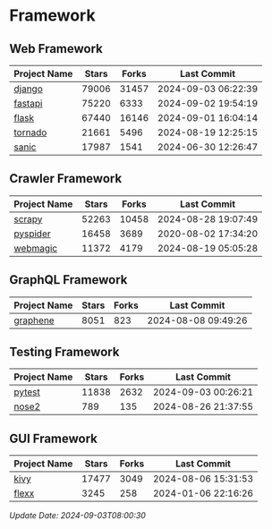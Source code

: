# Framework

## Web Framework
| Project Name | Stars | Forks | Last Commit |
| ------------ | ----- | ----- | ----------- |
| [django](https://github.com/django/django) | 79006 | 31457 | 2024-09-03 06:22:39 |
| [fastapi](https://github.com/fastapi/fastapi) | 75220 | 6333 | 2024-09-02 19:54:19 |
| [flask](https://github.com/pallets/flask) | 67440 | 16146 | 2024-09-01 16:04:14 |
| [tornado](https://github.com/tornadoweb/tornado) | 21661 | 5496 | 2024-08-19 12:25:15 |
| [sanic](https://github.com/sanic-org/sanic) | 17987 | 1541 | 2024-06-30 12:26:47 |

## Crawler Framework
| Project Name | Stars | Forks | Last Commit |
| ------------ | ----- | ----- | ----------- |
| [scrapy](https://github.com/scrapy/scrapy) | 52263 | 10458 | 2024-08-28 19:07:49 |
| [pyspider](https://github.com/binux/pyspider) | 16458 | 3689 | 2020-08-02 17:34:20 |
| [webmagic](https://github.com/code4craft/webmagic) | 11372 | 4179 | 2024-08-19 05:05:28 |

## GraphQL Framework
| Project Name | Stars | Forks | Last Commit |
| ------------ | ----- | ----- | ----------- |
| [graphene](https://github.com/graphql-python/graphene) | 8051 | 823 | 2024-08-08 09:49:26 |

## Testing Framework
| Project Name | Stars | Forks | Last Commit |
| ------------ | ----- | ----- | ----------- |
| [pytest](https://github.com/pytest-dev/pytest) | 11838 | 2632 | 2024-09-03 00:26:21 |
| [nose2](https://github.com/nose-devs/nose2) | 789 | 135 | 2024-08-26 21:37:55 |

## GUI Framework
| Project Name | Stars | Forks | Last Commit |
| ------------ | ----- | ----- | ----------- |
| [kivy](https://github.com/kivy/kivy) | 17477 | 3049 | 2024-08-06 15:31:53 |
| [flexx](https://github.com/flexxui/flexx) | 3245 | 258 | 2024-01-06 22:16:26 |

*Update Date: 2024-09-03T08:00:30*
